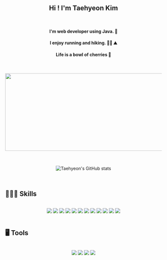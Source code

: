 ## <div align="center"> Hi ! I'm Taehyeon Kim</div>
</br>

#### <div align="center">I'm web developer using Java. 👋</div> 
#### <div align="center">I enjoy running and hiking. 🏃🏻 ⛰</div>
#### <div align="center">Life is a bowl of cherries 🍒</div>


</br>
</br>

<div align="center">
<img src="https://user-images.githubusercontent.com/101050600/166723383-2428f2e9-4fb0-4521-b21f-3618e4c8a9d3.jpeg" width="900" height="250">
  
</br>
</br>
</br>
  
![Taehyeon's GitHub stats](https://github-readme-stats.vercel.app/api?username=taetoo&show_icons=true&theme=graywhite)
  
</div>  
</br>

## 🧑🏻‍💻 Skills
</br>
<div align="center">
<img src="https://img.shields.io/badge/java-%23ED8B00?style=for-the-badge&logo=java&logoColor=white">
<img src="https://img.shields.io/badge/spring-%236DB33F?style=for-the-badge&logo=spring&logoColor=white">
<img src="https://img.shields.io/badge/Gradle-02303A?style=for-the-badge&logo=Gradle&logoColor=white">
<img src="https://img.shields.io/badge/JWT-black?style=for-the-badge&logo=JSON%20web%20tokens">
<img src="https://img.shields.io/badge/Linux-FCC624?style=for-the-badge&logo=linux&logoColor=black">
<img src="https://img.shields.io/badge/-CentOS-%23262577?style=for-the-badge&logo=centos&logoColor=white">
<img src="https://img.shields.io/badge/-EC2-%FF9900?style=for-the-badge&logo=Amazon EC2&logoColor=white">
<img src="https://img.shields.io/badge/Ubuntu-E95420?style=for-the-badge&logo=Ubuntu&logoColor=white">
<img src="https://img.shields.io/badge/AWS-%23FF9900?style=for-the-badge&logo=amazon-aws&logoColor=white">
<img src="https://img.shields.io/badge/mysql-%2300f?style=for-the-badge&logo=mysql&logoColor=white">
<img src="https://img.shields.io/badge/Amazon S3-569A31?style=for-the-badge&logo=Amazon S3&logoColor=white">
<img src="https://img.shields.io/badge/WebRTC-333333?style=for-the-badge&logo=WebRTC&logoColor=white">
  
</div>  
</br>

## 🖥 Tools 
</br>
<div align="center">
<img src="https://img.shields.io/badge/IntelliJ IDEA-000000?style=for-the-badge&logo=IntelliJIDEA&logoColor=white">
<img src="https://img.shields.io/badge/FileZilla-BF0000?style=for-the-badge&logo=FileZilla&logoColor=white">  
<img src="https://img.shields.io/badge/GitHub-181717?style=for-the-badge&logo=GitHub&logoColor=white">
<img src="https://img.shields.io/badge/Sourcetree-0052CC?style=for-the-badge&logo=Sourcetree&logoColor=white">   
</div>
